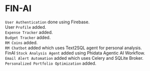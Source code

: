 # FIN-AI

`User Authentication` done using Firebase.<br>
User `Profile` added.<br>
`Expense Tracker` added.<br>
`Budget Tracker` added.<br>
`RM Coins` added.<br>
`RM Chatbot` added which uses Text2SQL agent for personal analysis.<br>
FinAI `Stock Analysis Agent` added using Phidata Agentic AI Workflow.<br>
`Email Alert Automation` added which uses Celery and SQLite Broker.<br>
`Personalized Portfolio Optimization` added.<br>